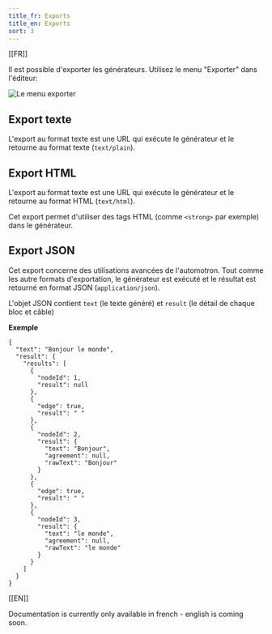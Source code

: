 ```yaml
---
title_fr: Exports
title_en: Exports
sort: 3
---
```


[[FR]]

Il est possible d'exporter les générateurs. Utilisez le menu "Exporter" dans l'éditeur:

![Le menu exporter](/img/content/doc/export.png)

## Export texte

L'export au format texte est une URL qui exécute le générateur et le retourne au format texte (`text/plain`).

## Export HTML

L'export au format texte est une URL qui exécute le générateur et le retourne au format HTML (`text/html`).

Cet export permet d'utiliser des tags HTML (comme `<strong>` par exemple) dans le générateur.

## Export JSON

Cet export concerne des utilisations avancées de l'automotron. Tout comme les autre formats d'exportation, le générateur est exécuté et le résultat est retourné en format JSON (`application/json`).

L'objet JSON contient `text` (le texte généré) et `result` (le détail de chaque bloc et câble)

**Exemple**

```
{
  "text": "Bonjour le monde",
  "result": {
    "results": [
      {
        "nodeId": 1,
        "result": null
      },
      {
        "edge": true,
        "result": " "
      },
      {
        "nodeId": 2,
        "result": {
          "text": "Bonjour",
          "agreement": null,
          "rawText": "Bonjour"
        }
      },
      {
        "edge": true,
        "result": " "
      },
      {
        "nodeId": 3,
        "result": {
          "text": "le monde",
          "agreement": null,
          "rawText": "le monde"
        }
      }
    ]
  }
}
```

[[EN]]

Documentation is currently only available in french - english is coming soon.

